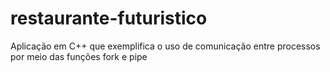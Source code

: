 # restaurante-futuristico
Aplicação em C++ que exemplifica o uso de comunicação entre processos por meio das funções fork e pipe
